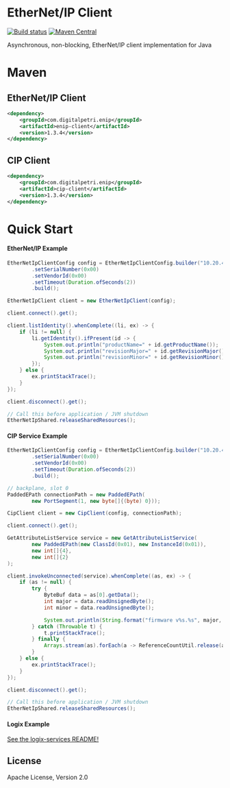 # EtherNet/IP Client
[![Build status](https://travis-ci.org/digitalpetri/ethernet-ip.svg?branch=master)](https://travis-ci.org/digitalpetri/ethernet-ip)
[![Maven Central](https://img.shields.io/maven-central/v/com.digitalpetri.enip/enip.svg)](https://search.maven.org/#search%7Cgav%7C1%7Cg%3A%22com.digitalpetri.enip%22%20AND%20a%3A%22enip%22)

Asynchronous, non-blocking, EtherNet/IP client implementation for Java

# Maven

## EtherNet/IP Client
```xml
<dependency>
    <groupId>com.digitalpetri.enip</groupId>
    <artifactId>enip-client</artifactId>
    <version>1.3.4</version>
</dependency>
```

## CIP Client
```xml
<dependency>
    <groupId>com.digitalpetri.enip</groupId>
    <artifactId>cip-client</artifactId>
    <version>1.3.4</version>
</dependency>
```

# Quick Start
#### EtherNet/IP Example
```java
EtherNetIpClientConfig config = EtherNetIpClientConfig.builder("10.20.4.57")
        .setSerialNumber(0x00)
        .setVendorId(0x00)
        .setTimeout(Duration.ofSeconds(2))
        .build();

EtherNetIpClient client = new EtherNetIpClient(config);

client.connect().get();

client.listIdentity().whenComplete((li, ex) -> {
    if (li != null) {
        li.getIdentity().ifPresent(id -> {
            System.out.println("productName=" + id.getProductName());
            System.out.println("revisionMajor=" + id.getRevisionMajor());
            System.out.println("revisionMinor=" + id.getRevisionMinor());
        });
    } else {
        ex.printStackTrace();
    }
});

client.disconnect().get();

// Call this before application / JVM shutdown
EtherNetIpShared.releaseSharedResources();
```
#### CIP Service Example
```java
EtherNetIpClientConfig config = EtherNetIpClientConfig.builder("10.20.4.57")
        .setSerialNumber(0x00)
        .setVendorId(0x00)
        .setTimeout(Duration.ofSeconds(2))
        .build();

// backplane, slot 0
PaddedEPath connectionPath = new PaddedEPath(
        new PortSegment(1, new byte[]{(byte) 0}));

CipClient client = new CipClient(config, connectionPath);

client.connect().get();

GetAttributeListService service = new GetAttributeListService(
        new PaddedEPath(new ClassId(0x01), new InstanceId(0x01)),
        new int[]{4},
        new int[]{2}
);

client.invokeUnconnected(service).whenComplete((as, ex) -> {
    if (as != null) {
        try {
            ByteBuf data = as[0].getData();
            int major = data.readUnsignedByte();
            int minor = data.readUnsignedByte();

            System.out.println(String.format("firmware v%s.%s", major, minor));
        } catch (Throwable t) {
            t.printStackTrace();
        } finally {
            Arrays.stream(as).forEach(a -> ReferenceCountUtil.release(a.getData()));
        }
    } else {
        ex.printStackTrace();
    }
});

client.disconnect().get();

// Call this before application / JVM shutdown
EtherNetIpShared.releaseSharedResources();
```

#### Logix Example

[See the logix-services README!](logix-services/README.md)


License
--------

Apache License, Version 2.0
